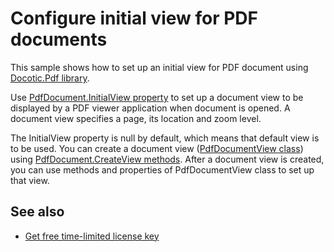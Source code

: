 # Configure initial view for PDF documents
This sample shows how to set up an initial view for PDF document using [Docotic.Pdf library](https://bitmiracle.com/pdf-library/).

Use [PdfDocument.InitialView property](https://bitmiracle.com/pdf-library/api/pdfdocument-initialview)
to set up a document view to be displayed by a PDF viewer application when document is opened.
A document view specifies a page, its location and zoom level.

The InitialView property is null by default, which means that default view is to be used. You can create a document view
([PdfDocumentView class](https://bitmiracle.com/pdf-library/api/pdfdocumentview)) using [PdfDocument.CreateView methods](https://bitmiracle.com/pdf-library/api/pdfdocument-createview).
After a document view is created, you can use methods and properties of PdfDocumentView class to set up that view.

## See also
* [Get free time-limited license key](https://bitmiracle.com/pdf-library/download-pdf-library.aspx)
